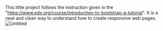 
This little project follows the instruction given in the "https://www.edx.org/course/introduction-to-bootstrap-a-tutorial".
It is a neat and clean way to understand how to create responsive web pages.
![Untitled](https://user-images.githubusercontent.com/61826522/76160174-1ceb7300-6128-11ea-971b-44dd54d86845.png)
